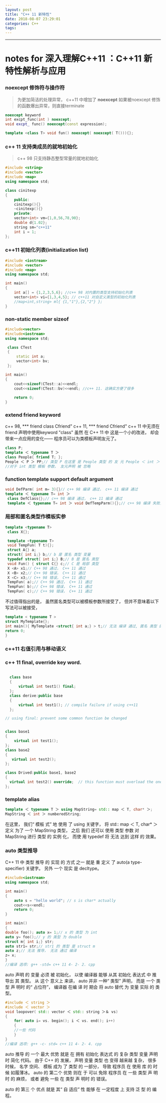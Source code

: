 ```yaml
---
layout: post
title: "C++ 11 新特性"
date: 2018-08-07 23:29:01
categories: C++
tags:
---
```


--------------------------
# notes for 深入理解C++11 ：C++11 新特性解析与应用 

### noexcept 修饰符与操作符
> 为更加简洁的处理异常， c++11 中增加了 **noexcept** 如果被noexcept 修饰的函数爆出异常，则直接terminate

```c++
noexcept keyword
int excpt_func(int ) noexcept;
void excpt_ func() noexcept(const expression);

template <class T> void fun() noexcept( noexcept( T())){};

```
### c++ 11 支持类成员的就地初始化
> c++ 98 只支持静态整型常量的就地初始化
 
```c++
#include <string>
#include <vector>
#include <map>
using namespace std;

class cinitexp
{
    public:
    cinitexp(){}
    ~cinitexp(){}
    private:
    vector<int> vm={1,0,56,78,90};
    double d{1.02};
    string sm="c++11"
    int i = 1;
};

```

### c++11 初始化列表(initialization list)

```c++
#include <iostream>
#include <vector>
#include <map>
using namespace std;

int main()
{
    int a[] = {1,2,3,5,6}; //c++ 98 对内置的类型支持初始化列表
    vector<int> vi={1,3,4,5}; // c++11 对自定义类型的初始化列表
    //map<int,string> ml{ {1,"1"},{2,"2"} };
}


```

### non-static member sizeof
```c++
#include<vector>
#include<iostream>
using namespace std;

 class CTest
 {
     static int a;
     vector<int> bv;
 };

int main()
{
    cout<<sizeof(CTest::a)<<endl;
    cout<<sizeof(CTest::bv)<<endl; //c++ 11. 这确实方便了很多
    
    return 0;
}


```

### extend friend keyword

c++ 98, *** friend class Cfriend"
c++ 11, *** friend Cfriend"
c++ 11 中无须在friend 声明中使用keyword "class"
虽然 在 C++ 11 中 这是一个小的改进， 却会带来一点应用的变化—— 程序员可以为类模板声明友元了。

```c++
class P; 
template ＜ typename T ＞ 
class People{ friend T; }; 
People ＜ P ＞ PP;// 类型 P 在这里 是 People 类型 的 友 元 People ＜ int ＞ Pi;
//对于 int 类型 模板 参数， 友元声明 被 忽略
```

### function template support default argument

```c++
void DefParm( int m= 3){}// c++ 98 编译 通过， c++ 11 编译 通过
template ＜ typename T= int ＞
 class DefClass{};// c++ 98 编译 通过， c++ 11 编译 通过 
 template ＜ typename T= int ＞ void DefTempParm(){};// c++ 98 编译 失败， c++ 11 编译 通过
```

### 局部和匿名类型作模板实参

```c++
template <typename T>
 class X{};

 template <typename T>
 void TempFun( T t){}; 
 struct A{} a;
 struct{ int i;} b;// b 是 匿名 类型 变量 
 typedef struct{ int i;} B;// B 是 匿名 类型 
 void Fun() { struct C{} c;// C 是 局部 类型 
 X <A> x1;// C++ 98 通过， C++ 11 通过 
 X <B> x2;// C++ 98 错误， C++ 11 通过 
 X <C> x3;// C++ 98 错误， C++ 11 通过 
 TempFun( a);// C++ 98 通过， C++ 11 通过 
 TempFun( b);// C++ 98 错误， C++ 11 通过 
 TempFun( c);// C++ 98 错误， C++ 11 通过

```
不过值得指出的是， 虽然匿名类型可以被模板参数所接受了， 但并不意味着以下写法可以被接受，

```c++
template < typename T > 
struct MyTemplate{}; 
int main(){ MyTemplate <struct{ int a;} > t;// 无法 编译 通过, 匿名 类型 的 声明 不能 在 模板 实 参 位置 
return 0;
}
```

  

### c++11 右值引用与移动语义

### c++ 11 final, override key word.

```c++
  
  class base
  {
      virtual int test1() final;
  };
  class derive:public base
  {
      virtual int test1(); // compile failure if using c++11
  };

// using final: prevent some common function be changed


class base1
{
    virtual int test1();
};
class base2
{
   virtual int test2();  
};

class Drived:public base1, base2
{
  virtual int test2() override;  // this function must overload the one which is a member of one of its base class
};


```
### template alias

```c++
template ＜ typename T ＞ using MapString= std:: map ＜ T, char* ＞; 
MapString ＜ int ＞ numberedString;
```
在这里， 我们“ 模板 式” 地 使用 了 using 关键字， 将 std:: map ＜ T, char* ＞ 定义 为了 一个 MapString 类型， 之后 我们 还可以 使用 类型 参数 对 MapString 进行 类型 的 实例 化， 而使 用 typedef 将 无法 达到 这样 的 效果。

### auto 类型推导
C++ 11 中 类型 推导 的 实现 的 方式 之一 就是 重 定义 了 auto(a type-specifier) 关键字。 另外 一个 现实 是 decltype。

```c++
#include<iostream>
using namespace std;

int main()
{
    auto s = "hello world"; // s is char* actually
    cout<<s<<endl;
    return 0;
}

```

```c++
int main()
{
double foo(); auto x= 1;// x 的 类型 为 int 
auto y= foo();// y 的 类型 为 double 
struct m{ int i;} str; 
auto str1= str;// str1 的 类型 是 struct m 
auto z;// 无法 推导， 无法 通过 编译 
z= x; 
} 
//编译 选项: g++ -std= c++ 11 4- 2- 2. cpp
```
auto 声明 的 变量 必须 被 初始化， 以使 编译器 能够 从其 初始化 表达式 中 推
导出 其 类型。 从 这个 意义上 来讲， auto 并非 一种“ 类型” 声明， 而是 一个 类型 声 明时 的“ 占位符”， 编译器 在编 译 时 期会 将 auto 替代 为 变量 实际 的 类型。
```c++
#include ＜ string ＞ 
#include ＜ vector ＞ 
void loopover( std:: vector ＜ std:: string ＞＆ vs)
{ 
    for( auto i= vs. begin(); i ＜ vs. end(); i++)
    { 
    //一些 代码 
    }
} 
//编译 选项: g++ -c- std= c++ 11 4- 2- 4. cpp
```


auto 推导 的 一个 最大 优势 就是 在 拥有 初始化 表达式 的 复杂 类型 变量 声明 时 简化 代码。 由于 C++ 的 发展， 声明 变量 类型 也 变得 越来越 复杂， 很多 时候， 名字 空间、 模板 成为 了 类型 的 一部分， 导致 程序员 在 使用 库 的 时候 如履薄冰。
auto 的 第二个 优势 则在 于 可以 免除 程序员 在 一些 类型 声 明时 的 麻烦， 或者 避免 一些 在 类型 声 明时 的 错误。

auto 的 第三 个 优点 就是 其“ 自 适应” 性 能够 在 一定程度 上 支持 泛 型 的 编程。

